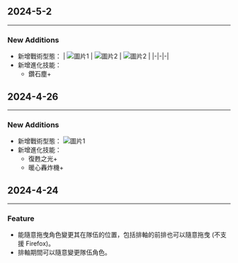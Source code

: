 ## 2024-5-2
---
### New Additions
- 新增戰術型態：
  | ![圖片1](char-images/31C/Yayoi_Bungo/007.webp) | ![圖片2](char-images/31C/Miko_Tenne/006.webp) | ![圖片2](char-images/31C/Seira_Sakuraba/007.webp) |
  |-|-|-|
- 新增進化技能：
  - 鑽石塵+

## 2024-4-26
---
### New Additions
- 新增戰術型態：
  ![圖片1](char-images/31C/Yayoi_Bungo/006.webp)
- 新增進化技能：
  - 復甦之光+
  - 暖心轟炸機+

## 2024-4-24
---
### Feature
- 能隨意拖曳角色變更其在隊伍的位置，包括排軸的前排也可以隨意拖曳 (不支援 Firefox)。
- 排軸期間可以隨意變更隊伍角色。